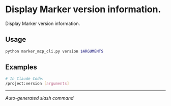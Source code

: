 # Display Marker version information.

Display Marker version information.

## Usage

```bash
python marker_mcp_cli.py version $ARGUMENTS
```

## Examples

```bash
# In Claude Code:
/project:version [arguments]
```

---
*Auto-generated slash command*
